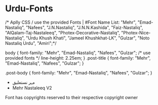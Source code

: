 # Urdu-Fonts
/* Aplly CSS / use the provided Fonts |  #Font Name List: "Mehr", "Emad-Nastaliq", "Nafees", "J.N.Nastaliq", "J.N.N.Kashida", "Faiz-Nastaliq", "AlQalam-Taj-Nastaleeq", "Photex-Decorative-Nastaliq", "Photex-Nice-Nastaliq", "Urdu Khush Khati", "Jameel Khushkhat-LK", "Gulzar", "Noto Nastaliq Urdu", "Amiri";*/


body {
    font-family: "Mehr", "Emad-Nastaliq", "Nafees", "Gulzar";  /* use provided fonts */
    line-height: 2.25em;
}
.post-title {
  font-family: "Mehr", "Emad-Nastaliq", "Nafees", "Gulzar";
}

.post-body {
      font-family: "Mehr", "Emad-Nastaliq", "Nafees", "Gulzar";
}

* مہر نستعلیق
* Mehr Nastaleeq V2

Font has copyrights reserved to their respective copyright owner
